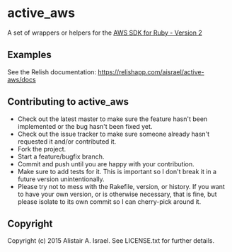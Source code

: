 # active_aws

A set of wrappers or helpers for the
[AWS SDK for Ruby - Version 2](http://docs.aws.amazon.com/sdkforruby/api/index.html)

## Examples

See the Relish documentation: https://relishapp.com/aisrael/active-aws/docs

## Contributing to active_aws
 
* Check out the latest master to make sure the feature hasn't been implemented or the bug hasn't been fixed yet.
* Check out the issue tracker to make sure someone already hasn't requested it and/or contributed it.
* Fork the project.
* Start a feature/bugfix branch.
* Commit and push until you are happy with your contribution.
* Make sure to add tests for it. This is important so I don't break it in a future version unintentionally.
* Please try not to mess with the Rakefile, version, or history. If you want to have your own version, or is otherwise necessary, that is fine, but please isolate to its own commit so I can cherry-pick around it.

## Copyright

Copyright (c) 2015 Alistair A. Israel. See LICENSE.txt for
further details.

